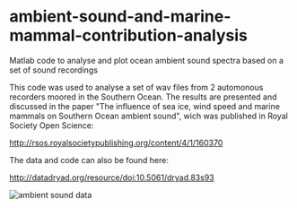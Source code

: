 # ambient-sound-and-marine-mammal-contribution-analysis
Matlab code to analyse and plot ocean ambient sound spectra based on a set of sound recordings

This code was used to analyse a set of wav files from  2 automonous recorders moored in the Southern Ocean. The results are presented and discussed in the paper "The influence of sea ice, wind speed and marine mammals on Southern Ocean ambient sound", wich was published in Royal Society Open Science:

http://rsos.royalsocietypublishing.org/content/4/1/160370

The data and code can also be found here:

http://datadryad.org/resource/doi:10.5061/dryad.83s93


![ambient sound data](d3hu9binmobce5.cloudfront.net/content/royopensci/4/1/160370/F4.large.jpg)


